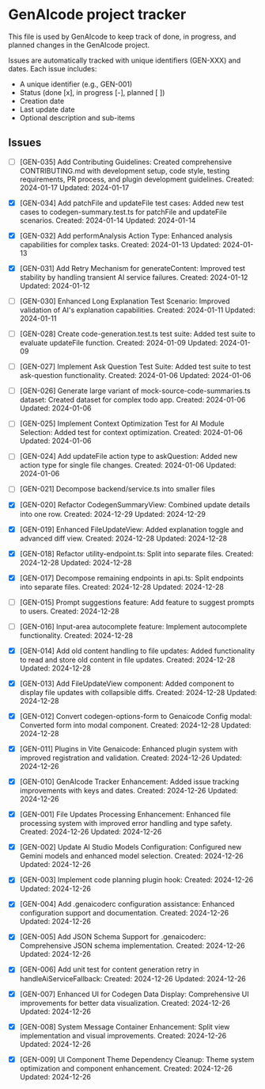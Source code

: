 # GenAIcode project tracker

This file is used by GenAIcode to keep track of done, in progress, and planned changes in the GenAIcode project.

Issues are automatically tracked with unique identifiers (GEN-XXX) and dates. Each issue includes:

- A unique identifier (e.g., GEN-001)
- Status (done [x], in progress [-], planned [ ])
- Creation date
- Last update date
- Optional description and sub-items

## Issues

- [ ] [GEN-035] Add Contributing Guidelines: Created comprehensive CONTRIBUTING.md with development setup, code style, testing requirements, PR process, and plugin development guidelines. Created: 2024-01-17 Updated: 2024-01-17

- [x] [GEN-034] Add patchFile and updateFile test cases: Added new test cases to codegen-summary.test.ts for patchFile and updateFile scenarios. Created: 2024-01-14 Updated: 2024-01-14

- [x] [GEN-032] Add performAnalysis Action Type: Enhanced analysis capabilities for complex tasks. Created: 2024-01-13 Updated: 2024-01-13

- [x] [GEN-031] Add Retry Mechanism for generateContent: Improved test stability by handling transient AI service failures. Created: 2024-01-12 Updated: 2024-01-12

- [ ] [GEN-030] Enhanced Long Explanation Test Scenario: Improved validation of AI's explanation capabilities. Created: 2024-01-11 Updated: 2024-01-11

- [ ] [GEN-028] Create code-generation.test.ts test suite: Added test suite to evaluate updateFile function. Created: 2024-01-09 Updated: 2024-01-09

- [ ] [GEN-027] Implement Ask Question Test Suite: Added test suite to test ask-question functionality. Created: 2024-01-06 Updated: 2024-01-06

- [ ] [GEN-026] Generate large variant of mock-source-code-summaries.ts dataset: Created dataset for complex todo app. Created: 2024-01-06 Updated: 2024-01-06

- [ ] [GEN-025] Implement Context Optimization Test for AI Module Selection: Added test for context optimization. Created: 2024-01-06 Updated: 2024-01-06

- [ ] [GEN-024] Add updateFile action type to askQuestion: Added new action type for single file changes. Created: 2024-01-06 Updated: 2024-01-06

- [ ] [GEN-021] Decompose backend/service.ts into smaller files

- [x] [GEN-020] Refactor CodegenSummaryView: Combined update details into one row. Created: 2024-12-29 Updated: 2024-12-29

- [x] [GEN-019] Enhanced FileUpdateView: Added explanation toggle and advanced diff view. Created: 2024-12-28 Updated: 2024-12-28

- [x] [GEN-018] Refactor utility-endpoint.ts: Split into separate files. Created: 2024-12-28 Updated: 2024-12-28

- [x] [GEN-017] Decompose remaining endpoints in api.ts: Split endpoints into separate files. Created: 2024-12-28 Updated: 2024-12-28

- [ ] [GEN-015] Prompt suggestions feature: Add feature to suggest prompts to users. Created: 2024-12-28

- [ ] [GEN-016] Input-area autocomplete feature: Implement autocomplete functionality. Created: 2024-12-28

- [x] [GEN-014] Add old content handling to file updates: Added functionality to read and store old content in file updates. Created: 2024-12-28 Updated: 2024-12-28

- [x] [GEN-013] Add FileUpdateView component: Added component to display file updates with collapsible diffs. Created: 2024-12-28 Updated: 2024-12-28

- [x] [GEN-012] Convert codegen-options-form to Genaicode Config modal: Converted form into modal component. Created: 2024-12-28 Updated: 2024-12-28

- [x] [GEN-011] Plugins in Vite Genaicode: Enhanced plugin system with improved registration and validation. Created: 2024-12-26 Updated: 2024-12-26

- [x] [GEN-010] GenAIcode Tracker Enhancement: Added issue tracking improvements with keys and dates. Created: 2024-12-26 Updated: 2024-12-26

- [x] [GEN-001] File Updates Processing Enhancement: Enhanced file processing system with improved error handling and type safety. Created: 2024-12-26 Updated: 2024-12-26

- [x] [GEN-002] Update AI Studio Models Configuration: Configured new Gemini models and enhanced model selection. Created: 2024-12-26 Updated: 2024-12-26

- [x] [GEN-003] Implement code planning plugin hook: Created: 2024-12-26 Updated: 2024-12-26

- [x] [GEN-004] Add .genaicoderc configuration assistance: Enhanced configuration support and documentation. Created: 2024-12-26 Updated: 2024-12-26

- [x] [GEN-005] Add JSON Schema Support for .genaicoderc: Comprehensive JSON schema implementation. Created: 2024-12-26 Updated: 2024-12-26

- [x] [GEN-006] Add unit test for content generation retry in handleAiServiceFallback: Created: 2024-12-26 Updated: 2024-12-26

- [x] [GEN-007] Enhanced UI for Codegen Data Display: Comprehensive UI improvements for better data visualization. Created: 2024-12-26 Updated: 2024-12-26

- [x] [GEN-008] System Message Container Enhancement: Split view implementation and visual improvements. Created: 2024-12-26 Updated: 2024-12-26

- [x] [GEN-009] UI Component Theme Dependency Cleanup: Theme system optimization and component enhancement. Created: 2024-12-26 Updated: 2024-12-26
